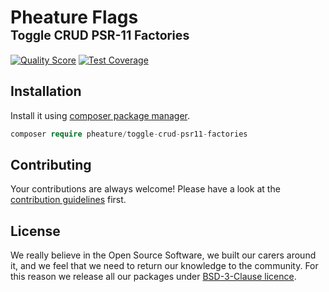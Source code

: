 # Pheature Flags <br><sub><sup>Toggle CRUD PSR-11 Factories</sup></sub>

[![Quality Score][ico-code-quality]][link-code-quality]
[![Test Coverage][ico-coverage]][link-coverage]

## Installation

Install it using [composer package manager](https://getcomposer.org/download/).

```php
composer require pheature/toggle-crud-psr11-factories
```

## Contributing

Your contributions are always welcome! Please have a look at the [contribution guidelines](./CONTRIBUTING.md) first.

## License

We really believe in the Open Source Software, we built our carers around it, and we feel that we need to return our
knowledge to the community. For this reason we release all our packages under [BSD-3-Clause licence](./LICENSE.md). 

[ico-coverage]: https://codecov.io/gh/pheature-flags/toggle-crud-psr11-factories/branch/1.0.x/graph/badge.svg?token=DTQIQUZ106
[link-coverage]: https://codecov.io/gh/pheature-flags/toggle-crud-psr11-factories
[ico-code-quality]: https://scrutinizer-ci.com/g/pheature-flags/toggle-crud-psr11-factories/badges/quality-score.png?b=1.0.x
[link-code-quality]: https://scrutinizer-ci.com/g/pheature-flags/toggle-crud-psr11-factories/?branch=1.0.x
